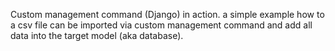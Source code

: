 Custom management command (Django) in action. a simple example how to a csv file can be imported via custom management command and add all data into the target model (aka database).
